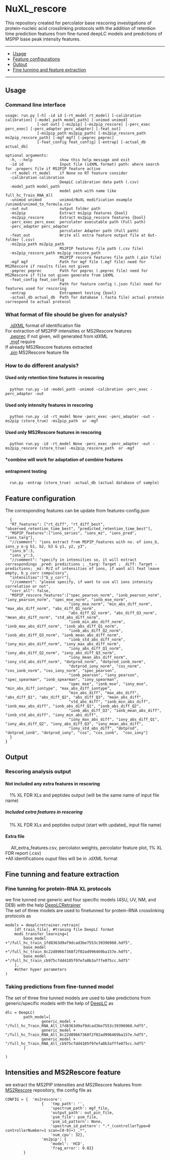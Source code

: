 # NuXL_rescore

This repository created for percolator base rescoring investigations of protein-nucleic acid crosslinking protocols
with the addition of retention time prediction features from fine-tuned deepLC models and predictions of MSPIP base peak intensity features.

---

- [Usage](#usage)
- [Feature configurations](#Feature-configuration) 
- [Output](#Output)
- [Fine tunning and feature extraction](#Fine-tunning-and-feature-extraction)

---

## Usage

### Command line interface

```
usage: run.py [-h] -id id [-rt_model rt_model] [-calibration calibration] [-model_path model_path] [-unimod unimod]
              [-out out] [-ms2pip] [-ms2pip_rescore] [-perc_exec perc_exec] [-perc_adapter perc_adapter] [-feat_out]
              [-ms2pip_path ms2pip_path] [-ms2pip_rescore_path ms2pip_rescore_path] [-mgf mgf] [-peprec peprec]
              [-feat_config feat_config] [-entrap] [-actual_db actual_db]

optional arguments:
  -h, --help            show this help message and exit
  -id id                Input file (idXML format) path: where search for .preperc file if MS2PIP feature active
  -rt_model rt_model    if None no RT feature consider
  -calibration calibration
                        DeepLC calibration data path (.csv)
  -model_path model_path
                        model path with name like full_hc_Train_RNA_All
  -unimod unimod        unimod/NuXL modification example /unimod/unimod_to_formula.csv
  -out out              output folder path
  -ms2pip               Extract ms2pip features {bool}
  -ms2pip_rescore       Extract ms2pip_rescore features {bool}
  -perc_exec perc_exec  percolater executable path (Full path)
  -perc_adapter perc_adapter
                        percolater Adapter path (Full path)
  -feat_out             Write all extra feature output file at Out-folder (.csv)
  -ms2pip_path ms2pip_path
                        MS2PIP features file path (.csv file)
  -ms2pip_rescore_path ms2pip_rescore_path
                        MS2PIP rescore features file path (.pin file)
  -mgf mgf              Path for mgf file (.mgf file) need for MS2Rescore if results files not given
  -peprec peprec        Path for peprec (.peprec file) need for MS2Rescore if file not given generate from idXML
  -feat_config feat_config
                        Path for feature config (.json file) need for features used for rescoring
  -entrap               Entrapment testing {bool}
  -actual_db actual_db  Path for database (.fasta file) actual protein correspond to actual protocol

```
### What format of file should be given for analysis? <br />
&emsp;[.idXML](https://pyopenms.readthedocs.io/en/latest/user_guide/identification_data.html) format of identification file<br />
For extraction of MS2PIP intensities or MS2Rescore features<br />
&emsp;[.peprec](https://psm-utils.readthedocs.io/en/v0.3.0/api/psm_utils.io/) if not given, will generated from idXML<br />
&emsp;[.mgf](https://abibuilder.cs.uni-tuebingen.de/archive/openms/Documentation/release/2.7.0/html/TOPP_FileConverter.html) require <br />
If already MS2Rescore features extracted <br />
&emsp;[.pin](https://github.com/compomics/ms2rescore) MS2Rescore feature file <br />

### How to do different analysis? <br />
#### Used only retention time features in rescoring<br />
&emsp;```python run.py -id -model_path -unimod -calibration -perc_exec -perc_adapter -out``` <br />

#### Used only intensity features in rescoring<br />
&emsp;```python run.py -id -rt_model None -perc_exec -perc_adapter -out -ms2pip (store_true) -ms2pip_path  or -mgf``` <br /> 

#### Used only MS2Rescore features in rescoring<br />
&emsp;```python run.py -id -rt_model None -perc_exec -perc_adapter -out -ms2pip_rescore (store_true) -ms2pip_rescore_path  or -mgf``` <br /> 

#### *combine will work for adaptation of combine features <br /> 

#### entrapment testing <br />
&emsp;```run.py -entrap (store_true) -actual_db (actual database of sample)``` <br />

## Feature configuration

The corresponding features can be update from features-config.json
```{"features":
  { 
  "RT_features": ["rt_diff", "rt_diff_best", "observed_retention_time_best", "predicted_retention_time_best"],
  "MSPIP_features":["ions_series", "ions_mz", "ions_pred", "ions_targ"],
  "//comment": "ions extract from MSPIP_features with no. of ions_b, ions_y e-g b1, b2, b3 & y1, y2, y3",
  "ions_b":3, 
  "ions_y":3, 
  "//comment": "specify in intensities so, it will extract correspondings _pred: predictions ; _targ: Target ; _diff: Target - predictions; _mz: M/Z of intensities of ions, if want all feat leave empty, b_y_corr compulsory",
  "intensities":["b_y_corr"],
  "//comment": "please specify, if want to use all ions intensity correlation or not",
  "corr_all": false,
  "MSPIP_rescore_features":["spec_pearson_norm", "ionb_pearson_norm", "iony_pearson_norm", "spec_mse_norm", "ionb_mse_norm", 
                            "iony_mse_norm", "min_abs_diff_norm",	"max_abs_diff_norm", "abs_diff_Q1_norm", 
                            "abs_diff_Q2_norm", "abs_diff_Q3_norm", "mean_abs_diff_norm", "std_abs_diff_norm",
                           	"ionb_min_abs_diff_norm", "ionb_max_abs_diff_norm", "ionb_abs_diff_Q1_norm", 
                            "ionb_abs_diff_Q2_norm", "ionb_abs_diff_Q3_norm", "ionb_mean_abs_diff_norm", 
                            "ionb_std_abs_diff_norm",	"iony_min_abs_diff_norm", "iony_max_abs_diff_norm", 
                            "iony_abs_diff_Q1_norm", "iony_abs_diff_Q2_norm", "iony_abs_diff_Q3_norm", 
                            "iony_mean_abs_diff_norm",	"iony_std_abs_diff_norm", "dotprod_norm", "dotprod_ionb_norm",
                            "dotprod_iony_norm", "cos_norm", "cos_ionb_norm", "cos_iony_norm", "spec_pearson",	
                            "ionb_pearson", "iony_pearson", "spec_spearman", "ionb_spearman", "iony_spearman", 
                            "spec_mse", "ionb_mse", "iony_mse", "min_abs_diff_iontype",	"max_abs_diff_iontype", 
                            "min_abs_diff", "max_abs_diff", "abs_diff_Q1", "abs_diff_Q2", "abs_diff_Q3", "mean_abs_diff", 
                            "std_abs_diff", "ionb_min_abs_diff",	"ionb_max_abs_diff", "ionb_abs_diff_Q1", "ionb_abs_diff_Q2", 
                            "ionb_abs_diff_Q3", "ionb_mean_abs_diff", "ionb_std_abs_diff", "iony_min_abs_diff", 
                            "iony_max_abs_diff", "iony_abs_diff_Q1", "iony_abs_diff_Q2", "iony_abs_diff_Q3", "iony_mean_abs_diff", 
                            "iony_std_abs_diff", "dotprod", "dotprod_ionb", "dotprod_iony", "cos", "cos_ionb",	"cos_iony"]
  }
}

```

## Output
### Rescoring analysis output
#### Not included any extra features in rescoring  <br /> 
&emsp;1% XL FDR XLs and peptides output (will be the same name of input file name)<br /> 
##### Included extra features in rescoring  <br /> 
&emsp;1% XL FDR XLs and peptides output (start with updated_ input file name)<br /> 
#### Extra file  <br />
&emsp; All_extra_features.csv, percolator.weights, percolator feature plot, 1% XL FDR report (.csv)<br /> 
*All identifications ouput files will be in .idXML format  <br /> 

## Fine tunning and feature extraction
### Fine tunning for protein-RNA XL protocols
we fine tunned one generic and four specific models (4SU, UV, NM, and DEB) with the help [DeepLCRetrainer](https://github.com/RobbinBouwmeester/DeepLCRetrainer)<br />
The set of three models are used to finetunned for protein-RNA crosslinking protocols as <br />
```
models = deeplcretrainer.retrain(
    [df_train_file], #traning file DeepLC format
    mods_transfer_learning=[
        base_model +"/full_hc_train_1fd8363d9af9dcad3be7553c39396960.hdf5",
        base_model +"/full_hc_train_8c22d89667368f2f02ad996469ba157e.hdf5",
        base_model +"/full_hc_train_cb975cfdd4105f97efa0b3afffe075cc.hdf5"
    ],
    #other hyper parameters
)

```
### Taking predictions from fine-tunned model
The set of three fine tunned models are used to take predictions from generic/specific models with the help of [DeepLC](https://github.com/compomics/DeepLC) as <br />
```
dlc = DeepLC(
        path_model=[
                generic_model + "/full_hc_Train_RNA_All_1fd8363d9af9dcad3be7553c39396960.hdf5",
                generic_model + "/full_hc_Train_RNA_All_8c22d89667368f2f02ad996469ba157e.hdf5",
                generic_model + "/full_hc_Train_RNA_All_cb975cfdd4105f97efa0b3afffe075cc.hdf5"
        ]
        
)

```
## Intensities and MS2Rescore feature
we extract the MS2PIP intensities and MS2Rescore features from [MS2Rescore](https://github.com/compomics/ms2rescore) repository, the config file as <br />
```
CONFIG = {  'ms2rescore': 
                {   'tmp_path': '', 
                    'spectrum_path': mgf_file, 
                    'output_path': out_pin_file,
                    'psm_file': psm_file,
                    'psm_id_pattern': None, 
                    'spectrum_id_pattern': ".*_(controllerType=0 controllerNumber=1 scan=[0-9]+)_.*", 
                    'num_cpu': 32}, 
                'ms2pip': {
                    'model': 'HCD', 
                    'frag_error': 0.02}
        }
```
